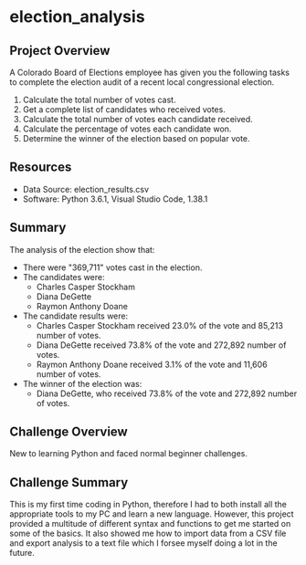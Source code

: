 # election_analysis
## Project Overview 
A Colorado Board of Elections employee has given you the following tasks to complete the election audit of a recent local congressional election.

1. Calculate the total number of votes cast. 
2. Get a complete list of candidates who received votes. 
3. Calculate the total number of votes each candidate received.
4. Calculate the percentage of votes each candidate won. 
5. Determine the winner of the election based on popular vote.

## Resources 
- Data Source: election_results.csv 
- Software: Python 3.6.1, Visual Studio Code, 1.38.1

## Summary 
The analysis of the election show that: 
- There were "369,711" votes cast in the election. 
- The candidates were:
	- Charles Casper Stockham 
	- Diana DeGette
	- Raymon Anthony Doane
- The candidate results were:
	- Charles Casper Stockham received 23.0% of the vote and 85,213 number of votes. 
	- Diana DeGette received 73.8% of the vote and 272,892 number of votes.
	- Raymon Anthony Doane received 3.1% of the vote and 11,606 number of votes. 
- The winner of the election was:
	- Diana DeGette, who received 73.8% of the vote and 272,892 number of votes.

## Challenge Overview
New to learning Python and faced normal beginner challenges.

## Challenge Summary
This is my first time coding in Python, therefore I had to both install all the appropriate tools to my PC and learn a new language. However, this project provided a multitude of different syntax and functions to get me started on some of the basics. It also showed me how to import data from a CSV file and export analysis to a text file which I forsee myself doing a lot in the future.
